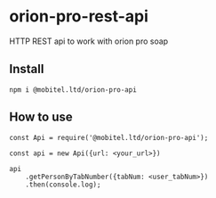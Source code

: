 # orion-pro-rest-api
HTTP REST api to work with orion pro soap

## Install

```
npm i @mobitel.ltd/orion-pro-api
```

## How to use

```
const Api = require('@mobitel.ltd/orion-pro-api');

const api = new Api({url: <your_url>})

api
    .getPersonByTabNumber({tabNum: <user_tabNum>})
    .then(console.log);
```
